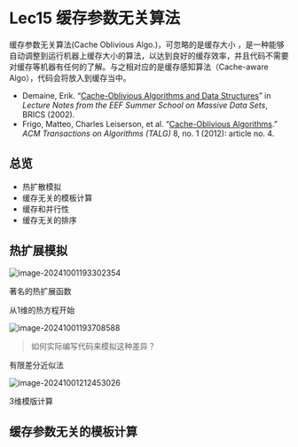 # Lec15 缓存参数无关算法

缓存参数无关算法(Cache Oblivious Algo.)，可忽略的是缓存大小 ，是一种能够自动调整到运行机器上缓存大小的算法，以达到良好的缓存效率，并且代码不需要对缓存等机器有任何的了解。与之相对应的是缓存感知算法（Cache-aware Algo），代码会将放入到缓存当中。

- Demaine, Erik. “[Cache-Oblivious Algorithms and Data Structures](https://erikdemaine.org/papers/BRICS2002/)” in *Lecture Notes from the EEF Summer School on Massive Data Sets*, BRICS (2002). 
- Frigo, Matteo, Charles Leiserson, et al. “[Cache-Oblivious Algorithms](https://dl.acm.org/citation.cfm?id=2071383).” *ACM Transactions on Algorithms (TALG)* 8, no. 1 (2012): article no. 4. 

## 总览

- 热扩散模拟
- 缓存无关的模板计算
- 缓存和并行性
- 缓存无关的排序

## 热扩展模拟

![image-20241001193302354](http://198.46.215.27:49153/i/66fbddf175968.png)

著名的热扩展函数

从1维的热方程开始

![image-20241001193708588](http://198.46.215.27:49153/i/66fbdee7a6f80.png)

> 如何实际编写代码来模拟这种差异？

有限差分近似法

![image-20241001212453026](http://198.46.215.27:49153/i/66fbf8284dd87.png)

3维模版计算

## 缓存参数无关的模板计算

